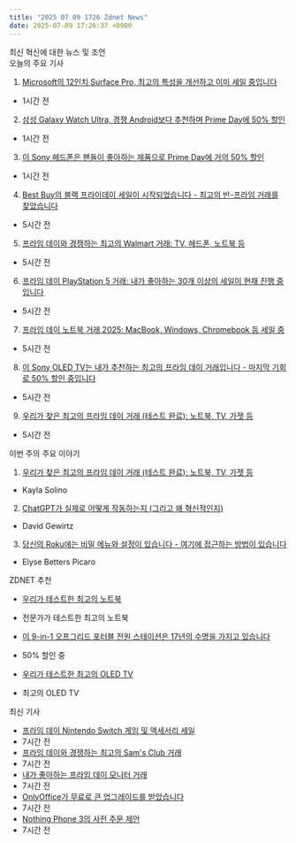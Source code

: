 ```yaml
---
title: "2025 07 09 1726 Zdnet News"
date: 2025-07-09 17:26:37 +0900
---
```


최신 혁신에 대한 뉴스 및 조언  
오늘의 주요 기사  

1. [Microsoft의 12인치 Surface Pro, 최고의 특성을 개선하고 이미 세일 중입니다](https://www.zdnet.com/article/microsofts-12-inch-surface-pro-improves-on-its-best-traits-and-its-already-on-sale/)  
- 1시간 전  

2. [삼성 Galaxy Watch Ultra, 경쟁 Android보다 추천하며 Prime Day에 50% 할인](https://www.zdnet.com/article/the-samsung-galaxy-watch-ultra-just-hit-an-all-time-low-price-for-prime-day/)  
- 1시간 전  

3. [이 Sony 헤드폰은 팬들이 좋아하는 제품으로 Prime Day에 거의 50% 할인](https://www.zdnet.com/article/these-sony-headphones-are-a-fan-favorite-and-100-off-and-theyre-nearly-50-off-during-prime-day/)  
- 1시간 전  

4. [Best Buy의 블랙 프라이데이 세일이 시작되었습니다 - 최고의 반-프라임 거래를 찾았습니다](https://www.zdnet.com/article/best-best-buy-deals-2025-07-08/)  
- 5시간 전  

5. [프라임 데이와 경쟁하는 최고의 Walmart 거래: TV, 헤드폰, 노트북 등](https://www.zdnet.com/article/best-walmart-deals-prime-day-07-08-2025/)  
- 5시간 전  

6. [프라임 데이 PlayStation 5 거래: 내가 좋아하는 30개 이상의 세일이 현재 진행 중입니다](https://www.zdnet.com/home-and-office/home-entertainment/best-prime-day-playstation-5-deals-2025-07-08/)  
- 5시간 전  

7. [프라임 데이 노트북 거래 2025: MacBook, Windows, Chromebook 등 세일 중](https://www.zdnet.com/article/best-prime-day-laptop-deals-2025-07-08/)  
- 5시간 전  

8. [이 Sony OLED TV는 내가 추천하는 최고의 프라임 데이 거래입니다 - 마지막 기회로 50% 할인 중입니다](https://www.zdnet.com/home-and-office/home-entertainment/this-sony-oled-tv-is-my-pick-for-best-prime-day-deal-and-its-the-last-chance-to-get-50-off/)  
- 5시간 전  

9. [우리가 찾은 최고의 프라임 데이 거래 (테스트 완료): 노트북, TV, 가젯 등](https://www.zdnet.com/home-and-office/best-amazon-prime-day-deals-2025-07-08/)  
- 5시간 전  

이번 주의 주요 이야기  

1. [우리가 찾은 최고의 프라임 데이 거래 (테스트 완료): 노트북, TV, 가젯 등](https://www.zdnet.com/article/best-amazon-prime-day-deals-2025-07-08/)  
- Kayla Solino  

2. [ChatGPT가 실제로 어떻게 작동하는지 (그리고 왜 혁신적인지)](https://www.zdnet.com/article/how-chatgpt-actually-works-and-why-its-been-so-game-changing/)  
- David Gewirtz  

3. [당신의 Roku에는 비밀 메뉴와 설정이 있습니다 - 여기에 접근하는 방법이 있습니다](https://www.zdnet.com/home-and-office/home-entertainment/your-roku-has-secret-menus-and-settings-heres-how-to-access-them/)  
- Elyse Betters Picaro  

ZDNET 추천  
- [우리가 테스트한 최고의 노트북](https://www.zdnet.com/article/best-laptop/)  

- 전문가가 테스트한 최고의 노트북  
- [이 9-in-1 오프그리드 포터블 전원 스테이션은 17년의 수명을 가지고 있습니다](https://www.zdnet.com/home-and-office/energy/this-9-in-1-off-grid-portable-power-station-has-a-17-year-lifespan-and-its-over-50-off/)  
- 50% 할인 중  
- [우리가 테스트한 최고의 OLED TV](https://www.zdnet.com/home-and-office/home-entertainment/best-oled-tv/)  
- 최고의 OLED TV  

최신 기사  
- [프라임 데이 Nintendo Switch 게임 및 액세서리 세일](https://www.zdnet.com/home-and-office/home-entertainment/best-prime-day-nintendo-switch-deals-2025-07-08/)  
- 7시간 전  
- [프라임 데이와 경쟁하는 최고의 Sam's Club 거래](https://www.zdnet.com/article/best-sams-club-deals-prime-day-2025-07-08/)  
- 7시간 전  
- [내가 좋아하는 프라임 데이 모니터 거래](https://www.zdnet.com/article/best-prime-day-monitor-deals-2025-07-08/)  
- 7시간 전  
- [OnlyOffice가 무료로 큰 업그레이드를 받았습니다](https://www.zdnet.com/home-and-office/work-life/ive-used-onlyoffice-for-a-long-time-and-it-just-got-a-huge-upgrade-for-free/)  
- 7시간 전  
- [Nothing Phone 3의 사전 주문 제안](https://www.zdnet.com/article/this-preorder-offer-on-the-new-nothing-phone-3-is-my-favorite-prime-day-mobile-deal/)  
- 7시간 전
